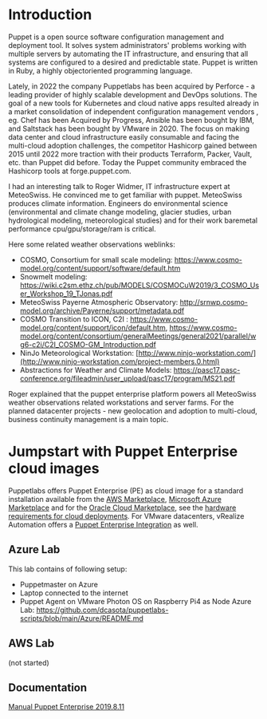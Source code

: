 # Introduction
Puppet is a open source software configuration management and deployment tool. It solves system administrators' problems working with multiple servers by automating the IT infrastructure, and ensuring that all systems are configured to a desired and predictable state. Puppet is written in Ruby, a highly objectoriented programming language.

Lately, in 2022 the company Puppetlabs has been acquired by Perforce - a leading provider of highly scalable development and DevOps solutions.
The goal of a new tools for Kubernetes and cloud native apps resulted already in a market consolidation of independent configuration management vendors , eg. Chef has been Acquired by Progress, Ansible has been bought by IBM, and Saltstack has been bought by VMware in 2020.  The focus on making data center and cloud infrastructure easily consumable and facing the multi-cloud adoption challenges, the competitor Hashicorp gained between 2015 until 2022 more traction with their products Terraform, Packer, Vault, etc. than Puppet did before. Today the Puppet community embraced the Hashicorp tools at forge.puppet.com.

I had an interesting talk to Roger Widmer, IT infrastructure expert at MeteoSwiss. He convinced me to get familiar with puppet. MeteoSwiss produces climate information. Engineers do environmental science (environmental and climate change modeling, glacier studies, urban hydrological modeling, meteorological studies) and for their work baremetal performance cpu/gpu/storage/ram is critical.

Here some related weather observations weblinks:  
- COSMO, Consortium for small scale modeling: https://www.cosmo-model.org/content/support/software/default.htm
- Snowmelt modeling: https://wiki.c2sm.ethz.ch/pub/MODELS/COSMOCuW2019/3_COSMO_User_Workshop_19_TJonas.pdf
- MeteoSwiss Payerne Atmospheric Observatory: http://srnwp.cosmo-model.org/archive/Payerne/support/metadata.pdf
- COSMO Transition to ICON, C2I : https://www.cosmo-model.org/content/support/icon/default.htm, https://www.cosmo-model.org/content/consortium/generalMeetings/general2021/parallel/wg6-c2i/C2I_COSMO-GM_Introduction.pdf
- NinJo Meteorological Workstation: [http://www.ninjo-workstation.com/](http://www.ninjo-workstation.com/project-members.0.html)
- Abstractions for Weather and Climate Models: https://pasc17.pasc-conference.org/fileadmin/user_upload/pasc17/program/MS21.pdf

Roger explained that the puppet enterprise platform powers all MeteoSwiss weather observations related workstations and server farms. For the planned datacenter projects - new geolocation and adoption to multi-cloud, business continuity management is a main topic. 

# Jumpstart with Puppet Enterprise cloud images
Puppetlabs offers Puppet Enterprise (PE) as cloud image for a standard installation available from the [AWS Marketplace](https://aws.amazon.com/marketplace/pp/prodview-df2wt3ipoydbe), [Microsoft Azure Marketplace](https://azuremarketplace.microsoft.com/en-us/marketplace/apps/puppet.puppet-enterprise-201818) and for the [Oracle Cloud Marketplace](https://cloudmarketplace.oracle.com/marketplace/en_US/listing/101747862), see the [hardware requirements for cloud deployments](https://puppet.com/docs/pe/2019.8/hardware_requirements.html#hardware_requirements_cloud). For VMware datacenters, vRealize Automation offers a [Puppet Enterprise Integration](https://docs.vmware.com/de/vRealize-Automation/8.8/Using-and-Managing-Cloud-Assembly/GUID-EDEEE4C7-8EEB-424F-8DC1-E9F8CCE1F27B.html) as well.

## Azure Lab
This lab contains of following setup:
- Puppetmaster on Azure
- Laptop connected to the internet
- Puppet Agent on VMware Photon OS on Raspberry Pi4 as Node
Azure Lab: https://github.com/dcasota/puppetlabs-scripts/blob/main/Azure/README.md

## AWS Lab
(not started)

## Documentation
[Manual Puppet Enterprise 2019.8.11](https://github.com/dcasota/puppetlabs-scripts/files/9077405/pe.pdf)


